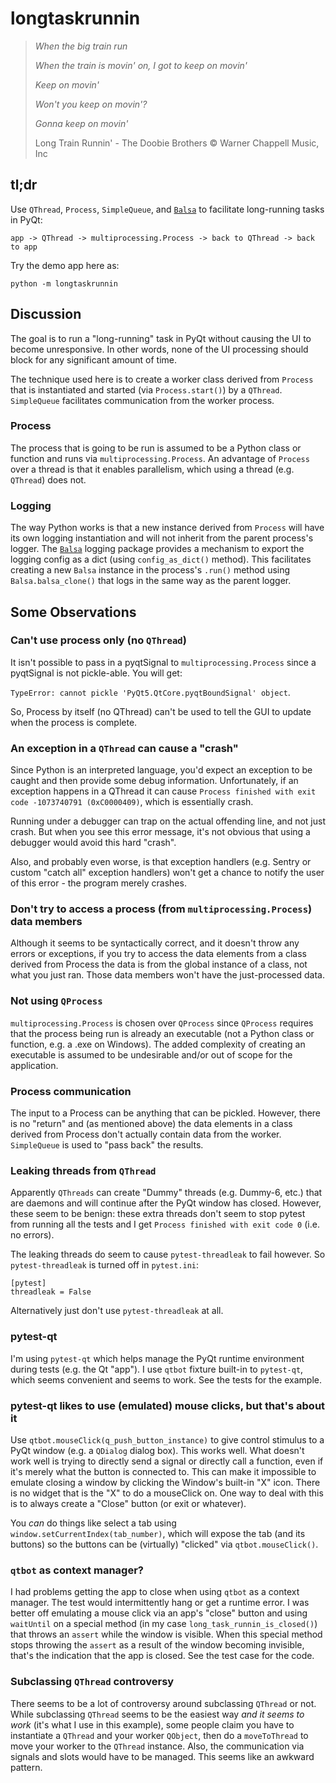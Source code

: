 # longtaskrunnin

> *When the big train run*
> 
> *When the train is movin' on, I got to keep on movin'*
> 
> *Keep on movin'*
> 
> *Won't you keep on movin'?*
> 
> *Gonna keep on movin'*
> 
> Long Train Runnin' - The Doobie Brothers © Warner Chappell Music, Inc

## tl;dr

Use `QThread`, `Process`, `SimpleQueue`, and [`Balsa`](https://github.com/jamesabel/balsa) to facilitate long-running tasks in PyQt:

`app -> QThread -> multiprocessing.Process -> back to QThread -> back to app`

Try the demo app here as:

`python -m longtaskrunnin`

## Discussion

The goal is to run a "long-running" task in PyQt without causing the UI to become unresponsive.
In other words, none of the UI processing should block for any significant amount of time.

The technique used here is to create a worker class derived from `Process` that is instantiated and started 
(via `Process.start()`) by a `QThread`. `SimpleQueue` facilitates communication from the worker process. 

### Process

The process that is going to be run is assumed to be a Python class or function and runs via `multiprocessing.Process`.
An advantage of `Process` over a thread is that it enables parallelism, which using a thread (e.g. `QThread`) does not.

### Logging

The way Python works is that a new instance derived from `Process` will have its own logging instantiation 
and will not inherit from the parent process's logger. The [`Balsa`](https://github.com/jamesabel/balsa) logging 
package provides a mechanism to export the logging config as a dict (using `config_as_dict()` method). This 
facilitates creating a new `Balsa` instance in the process's `.run()` method using `Balsa.balsa_clone()` that 
logs in the same way as the parent logger.

## Some Observations

### Can't use process only (no `QThread`)

It isn't possible to pass in a pyqtSignal to `multiprocessing.Process` since a pyqtSignal is not pickle-able. You will get:

`TypeError: cannot pickle 'PyQt5.QtCore.pyqtBoundSignal' object`.

So, Process by itself (no QThread) can't be used to tell the GUI to update when the process is complete.

### An exception in a `QThread` can cause a "crash"

Since Python is an interpreted language, you'd expect an exception to be caught and then provide some debug
information. Unfortunately, if an exception happens in a QThread it can cause 
`Process finished with exit code -1073740791 (0xC0000409)`, which is essentially crash. 

Running under a debugger can trap on the actual offending line, and not just crash. But when you see this 
error message, it's not obvious that using a debugger would avoid this hard "crash".

Also, and probably even worse, is that exception handlers (e.g. Sentry or custom "catch all" exception handlers) 
won't get a chance to notify the user of this error - the program merely crashes.

### Don't try to access a process (from `multiprocessing.Process`) data members

Although it seems to be syntactically correct, and it doesn't throw any errors or exceptions, if you 
try to access the data elements from a class derived from Process the data is from the global instance of a class,
not what you just ran. Those data members won't have the just-processed data.

### Not using `QProcess`
`multiprocessing.Process` is chosen over `QProcess` since `QProcess` requires that the process being 
run is already an executable (not a Python class or function, e.g. a .exe on Windows). The added complexity of 
creating an executable is assumed to be undesirable and/or out of scope for the application.

### Process communication

The input to a Process can be anything that can be pickled. However, there is no "return" and (as mentioned above)
the data elements in a class derived from Process don't actually contain data from the worker.  `SimpleQueue` 
is used to "pass back" the results.

### Leaking threads from `QThread`

Apparently `QThreads` can create "Dummy" threads (e.g. Dummy-6, etc.) that are daemons and will continue after the 
PyQt window has closed. However, these seem to be benign: these extra threads don't seem to stop pytest from running
all the tests and I get `Process finished with exit code 0` (i.e. no errors).

The leaking threads do seem to cause `pytest-threadleak` to fail however. So `pytest-threadleak` is turned off in `pytest.ini`:

```
[pytest]
threadleak = False
```
Alternatively just don't use `pytest-threadleak` at all.

### pytest-qt

I'm using `pytest-qt` which helps manage the PyQt runtime environment during tests (e.g. the Qt "app").  I use 
`qtbot` fixture built-in to `pytest-qt`, which seems convenient and seems to work. See the tests for the example.

### pytest-qt likes to use (emulated) mouse clicks, but that's about it

Use `qtbot.mouseClick(q_push_button_instance)` to give control stimulus to a PyQt window (e.g. a `QDialog` dialog box). This 
works well. What doesn't work well is trying to directly send a signal or directly call a function, even if it's merely what 
the button is connected to. This can make it impossible to emulate closing a window by clicking the Window's built-in 
"X" icon. There is no widget that is the "X" to do a mouseClick on. One way to deal with this is to always create 
a "Close" button (or exit or whatever).

You *can* do things like select a tab using `window.setCurrentIndex(tab_number)`, which will expose the tab (and its buttons) so 
the buttons can be (virtually) "clicked" via `qtbot.mouseClick()`.

### `qtbot` as context manager?

I had problems getting the app to close when using `qtbot` as a context manager. The test would intermittently hang or get 
a runtime error. I was better off emulating a mouse click via an app's "close" button and using `waitUntil` on a special method 
(in my case `long_task_runnin_is_closed()`) that throws an `assert` while the window is visible. When this special method 
stops throwing the `assert` as a result of the window becoming invisible, that's the indication that the app is closed. 
See the test case for the code.

### Subclassing `QThread` controversy

There seems to be a lot of controversy around subclassing `QThread` or not. While subclassing `QThread` seems to be
the easiest way *and it seems to work* (it's what I use in this example), some people claim you have to instantiate 
a `QThread` and your worker `QObject`, then do a `moveToThread` to move your worker to the `QThread` instance. Also, 
the communication via signals and slots would have to be managed. This seems like an awkward pattern.
